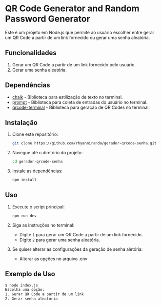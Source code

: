 # QR Code Generator and Random Password Generator

Este é um projeto em Node.js que permite ao usuário escolher entre gerar um QR Code a partir de um link fornecido ou gerar uma senha aleatória. 

## Funcionalidades

1. Gerar um QR Code a partir de um link fornecido pelo usuário.
2. Gerar uma senha aleatória.

## Dependências

- [chalk](https://www.npmjs.com/package/chalk) - Biblioteca para estilização de texto no terminal.
- [prompt](https://www.npmjs.com/package/prompt) - Biblioteca para coleta de entradas do usuário no terminal.
- [qrcode-terminal](https://www.npmjs.com/package/qrcode-terminal) - Biblioteca para geração de QR Codes no terminal.

## Instalação

1. Clone este repositório:
    ```sh
    git clone https://github.com/rhyanmiranda/gerador-qrcode-senha.git
    ```
2. Navegue até o diretório do projeto:
    ```sh
    cd gerador-qrcode-senha
    ```
3. Instale as dependências:
    ```sh
    npm install
    ```

## Uso

1. Execute o script principal:
    ```sh
    npm run dev
    ```
2. Siga as instruções no terminal:
    - Digite `1` para gerar um QR Code a partir de um link fornecido.
    - Digite `2` para gerar uma senha aleatória.
      
3. Se quiser alterar as configurações da geração de senha aletória:
    - Alterar as opções no arquivo .env

## Exemplo de Uso

```sh
$ node index.js
Escolha uma opção:
1. Gerar QR Code a partir de um link
2. Gerar senha aleatória



